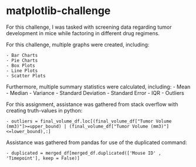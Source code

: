 # matplotlib-challenge

For this challenge, I was tasked with screening data regarding tumor development in mice while factoring in different drug regimens. 

For this challenge, multiple graphs were created, including:

    - Bar Charts
    - Pie Charts
    - Box Plots
    - Line Plots
    - Scatter Plots

Furthermore, multiple summary statistics were calculated, including:
    - Mean
    - Median
    - Variance
    - Standard Deviation
    - Standard Error
    - IQR
    - Outliers

For this assignment, assistance was gathered from stack overflow with creating truth-values in python:

    - outliers = final_volume_df.loc[(final_volume_df["Tumor Volume (mm3)"]>=upper_bound) | (final_volume_df["Tumor Volume (mm3)"]<=lower_bound),:]

Assistance was gathered from pandas for use of the duplicated command:

    - duplicated = merged_df[merged_df.duplicated(['Mouse ID' , 'Timepoint'], keep = False)]